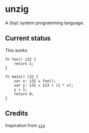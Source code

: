 # unzig

A (toy) system programming language.

## Current status

This works

```
fn foo() i32 {
    return 1;
}

fn main() i32 {
    var x: i32 = foo();
    var y: i32 = 123 + (1 * x);
    y = 1;
    return 0;
}
```

## Credits

Inspiration from [`zig`](https://www.youtube.com/watch?v=Gv2I7qTux7g)
